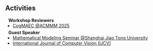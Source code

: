 ## Activities

<h4 style="margin:0 10px 0;">Workshop Reviewers</h4>

<ul style="margin:0 0 5px;">
  <li><a href="https://cogmaec.github.io/MM2025/">CogMAEC <autocolor>@ACMMM 2025</autocolor></a></li>
</ul>

<h4 style="margin:0 10px 0;">Guest Speaker</h4>

<ul style="margin:0 0 20px;">
  <li><a href="https://meeting.tencent.com/cw/lv91pooj2a">Mathematical Modeling Seminar <autocolor>@Shanghai Jiao Tong University</autocolor></a></li>
  <li><a href="https://www.springer.com/journal/11263"><autocolor>International Journal of Computer Vision (IJCV)</autocolor></a></li>
</ul>